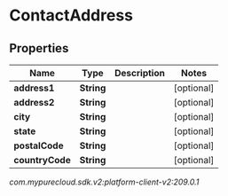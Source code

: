 # ContactAddress


## Properties

| Name | Type | Description | Notes |
| ------------ | ------------- | ------------- | ------------- |
| **address1** | **String** |  |  [optional] |
| **address2** | **String** |  |  [optional] |
| **city** | **String** |  |  [optional] |
| **state** | **String** |  |  [optional] |
| **postalCode** | **String** |  |  [optional] |
| **countryCode** | **String** |  |  [optional] |




_com.mypurecloud.sdk.v2:platform-client-v2:209.0.1_
